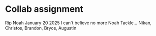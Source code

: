 # Collab assignment
 Rip Noah January 20 2025
I can't believe no more Noah Tackle...
Nikan, Christos, Brandon, Bryce, Augustin
